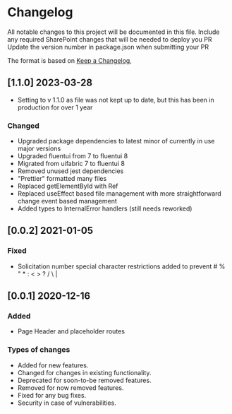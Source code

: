 # Changelog

All notable changes to this project will be documented in this file.
Include any required SharePoint changes that will be needed to deploy you PR
Update the version number in package.json when submitting your PR

The format is based on [Keep a Changelog](https://keepachangelog.com/en/1.0.0/),

## [1.1.0] 2023-03-28

- Setting to v 1.1.0 as file was not kept up to date, but this has been in production for over 1 year

### Changed

- Upgraded package dependencies to latest minor of currently in use major versions
- Upgraded fluentui from 7 to fluentui 8
- Migrated from uifabric 7 to fluentui 8
- Removed unused jest dependencies
- "Prettier" formatted many files
- Replaced getElementById with Ref
- Replaced useEffect based file management with more straightforward change event based management
- Added types to InternalError handlers (still needs reworked)

## [0.0.2] 2021-01-05

### Fixed

- Solicitation number special character restrictions added to prevent # % " \* : < > ? / \ |

## [0.0.1] 2020-12-16

### Added

- Page Header and placeholder routes

### Types of changes

- Added for new features.
- Changed for changes in existing functionality.
- Deprecated for soon-to-be removed features.
- Removed for now removed features.
- Fixed for any bug fixes.
- Security in case of vulnerabilities.
